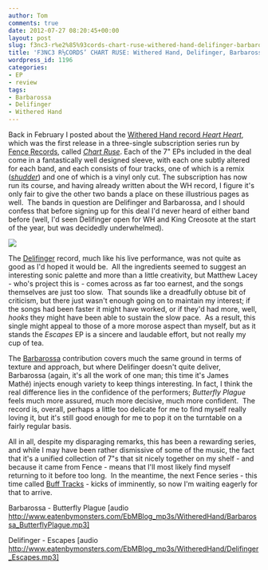 ```yaml
---
author: Tom
comments: true
date: 2012-07-27 08:20:45+00:00
layout: post
slug: f3nc3-r%e2%85%93cords-chart-ruse-withered-hand-delifinger-barbaross
title: 'F3NC3 R⅓CORDS’ CHART RUSE: Withered Hand, Delifinger, Barbarossa'
wordpress_id: 1196
categories:
- EP
- review
tags:
- Barbarossa
- Delifinger
- Withered Hand
---
```


Back in February I posted about the [Withered Hand record _Heart Heart_](http://eatenbymonsters.wordpress.com/2012/02/25/heart-heart-withered-hand/), which was the first release in a three-single subscription series run by [Fence Records](http://www.fencerecords.com/), called [_Chart Ruse_](http://www.fencerecords.com/shop/chart-ruse-subscription/). Each of the 7" EPs included in the deal come in a fantastically well designed sleeve, with each one subtly altered for each band, and each consists of four tracks, one of which is a remix (*[shudder](http://eatenbymonsters.wordpress.com/2010/01/20/remixes-eurgh/)*) and one of which is a vinyl only cut. The subscription has now run its course, and having already written about the WH record, I figure it's only fair to give the other two bands a place on these illustrious pages as well.  The bands in question are Delifinger and Barbarossa, and I should confess that before signing up for this deal I'd never heard of either band before (well, I'd seen Delifinger open for WH and King Creosote at the start of the year, but was decidedly underwhelmed).

[![](http://eatenbymonsters.files.wordpress.com/2012/07/generic-cover-chart-ruse-2.jpg)](http://eatenbymonsters.files.wordpress.com/2012/07/generic-cover-chart-ruse-2.jpg)



The [Delifinger](http://www.fencerecords.com/artists/delifinger/) record, much like his live performance, was not quite as good as I'd hoped it would be.  All the ingredients seemed to suggest an interesting sonic palette and more than a little creativity, but Matthew Lacey - who's project this is - comes across as far too earnest, and the songs themselves are just too slow.  That sounds like a dreadfully obtuse bit of criticism, but there just wasn't enough going on to maintain my interest; if the songs had been faster it might have worked, or if they'd had more, well, _hooks_ they might have been able to sustain the slow pace.  As a result, this single might appeal to those of a more morose aspect than myself, but as it stands the _Escapes_ EP is a sincere and laudable effort, but not really my cup of tea.

The [Barbarossa](http://www.fencerecords.com/artists/barbarossa/) contribution covers much the same ground in terms of texture and approach, but where Delifinger doesn't quite deliver, Barbarossa (again, it's all the work of one man; this time it's James Mathé) injects enough variety to keep things interesting. In fact, I think the real difference lies in the confidence of the performers; _Butterfly Plague_ feels much more assured, much more decisive, much more confident.  The record is, overall, perhaps a little too delicate for me to find myself really loving it, but it's still good enough for me to pop it on the turntable on a fairly regular basis.

All in all, despite my disparaging remarks, this has been a rewarding series, and while I may have been rather dismissive of some of the music, the fact that it's a unified collection of 7"s that sit nicely together on my shelf - and because it came from Fence - means that I'll most likely find myself returning to it before too long.  In the meantime, the next Fence series - this time called [Buff Tracks](http://www.fencerecords.com/shop/buff-tracks/) - kicks of imminently, so now I'm waiting eagerly for that to arrive.



Barbarossa - Butterfly Plague [audio http://www.eatenbymonsters.com/EbMBlog_mp3s/WitheredHand/Barbarossa_ButterflyPlague.mp3]

Delifinger - Escapes [audio http://www.eatenbymonsters.com/EbMBlog_mp3s/WitheredHand/Delifinger_Escapes.mp3]
